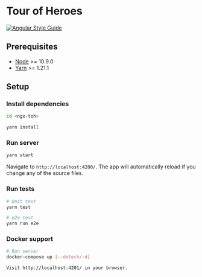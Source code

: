 # Tour of Heroes

[![Angular Style Guide][angular-style-guide-badge]][angular-style-guide-url]

## Prerequisites

- [Node](https://nodejs.org/en/) >= 10.9.0
- [Yarn](https://yarnpkg.com/lang/en/) >= 1.21.1

## Setup

### Install dependencies

```bash
cd <ngx-toh>

yarn install
```

### Run server

```bash
yarn start
```

Navigate to `http://localhost:4200/`. The app will automatically reload if you change any of the source files.

### Run tests

```bash
# Unit test
yarn test

# e2e test
yarn run e2e
```

### Docker support

```bash
# Run server
docker-compose up [--detech/-d]

Visit http://localhost:4201/ in your browser.
```

[angular-style-guide-badge]: https://mgechev.github.io/angular2-style-guide/images/badge.svg
[angular-style-guide-url]: https://angular.io/styleguide
